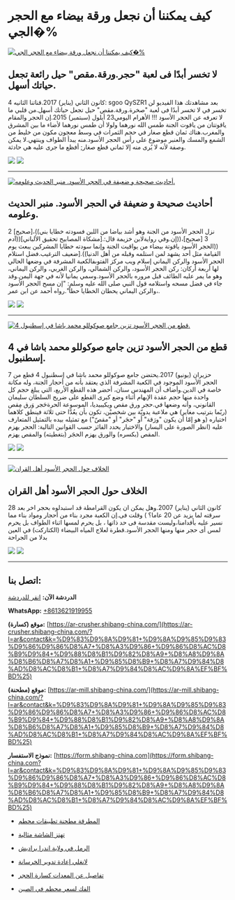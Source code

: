 # كيف يمكننا أن نجعل ورقة بيضاء مع الحجر الجي�%

<a href="https://swt.shibang-china.com/?l=ar&img&k=%D9%83%D9%8A%D9%81+%D9%8A%D9%85%D9%83%D9%86%D9%86%D8%A7+%D8%A3%D9%86+%D9%86%D8%AC%D8%B9%D9%84+%D9%88%D8%B1%D9%82%D8%A9+%D8%A8%D9%8A%D8%B6%D8%A7%D8%A1+%D9%85%D8%B9+%D8%A7%D9%84%D8%AD%D8%AC%D8%B1+%D8%A7%D9%84%D8%AC%D9%8A%EF%BF%BD%25" target="_blank">![كيف يمكننا أن نجعل ورقة بيضاء مع الحجر الجي�%](http://static.shibang-china.com/all-800x300/336.jpg)</a>

## لا تخسر أبدًا فى لعبة &quot;حجر.ورقة.مقص&quot; حيل رائعة تجعل حياتك أسهل.
4 كانون الثاني (يناير) 2017.قناتنا الثانيه: sgoo QySZR1 بعد مشاهدتك هذا الفيديو لن تخسر في لا تخسر أبدًا فى لعبة &quot;صخرة.ورقة.مقص&quot; حيل تجعل حياتك أسهل.من قلبي ما لا تعرفه عن الحجر الأسود !!! الأهرام اليومي23 أيلول (سبتمبر) 2015.إن الحجر والمقام ياقوتتان من ياقوت الجنة طمس الله نورهما ولوﻻ أن طمس نورهما لأضاء ما بين المشرق والمغرب.هناك ثمان قطع صغار في حجم الثمرات في وسط معجون مكون من خليط من الشمع والمسك والعنبر موضوع على رأس الحجر اﻷسود.منه يبدأ الطواف وينتهي.ﻻ يمكن وصفة لأنه ﻻ يُرى منه إﻻ ثماني قطع صغار; أفظع ما جرى عليه هي حادثة.


<a href="https://whatsapp.shibangsoft.com/WhatsApp.php" target="_blank" title="WhatsApp">![](http://static.shibang-china.com/icon/whatsapp.png)</a> <a href="https://swt.shibang-china.com/?l=ar&icon&k=%D9%83%D9%8A%D9%81+%D9%8A%D9%85%D9%83%D9%86%D9%86%D8%A7+%D8%A3%D9%86+%D9%86%D8%AC%D8%B9%D9%84+%D9%88%D8%B1%D9%82%D8%A9+%D8%A8%D9%8A%D8%B6%D8%A7%D8%A1+%D9%85%D8%B9+%D8%A7%D9%84%D8%AD%D8%AC%D8%B1+%D8%A7%D9%84%D8%AC%D9%8A%EF%BF%BD%25" target="_blank">![](http://static.shibang-china.com/icon/chat-ar.png)</a>

---

<a href="https://swt.shibang-china.com/?l=ar&img&k=%D9%83%D9%8A%D9%81+%D9%8A%D9%85%D9%83%D9%86%D9%86%D8%A7+%D8%A3%D9%86+%D9%86%D8%AC%D8%B9%D9%84+%D9%88%D8%B1%D9%82%D8%A9+%D8%A8%D9%8A%D8%B6%D8%A7%D8%A1+%D9%85%D8%B9+%D8%A7%D9%84%D8%AD%D8%AC%D8%B1+%D8%A7%D9%84%D8%AC%D9%8A%EF%BF%BD%25" target="_blank">![أحاديث صحيحة و ضعيفة في الحجر الأسود. منبر الحديث وعلومه.](http://static.shibang-china.com/all-800x300/369.jpg)</a>

## أحاديث صحيحة و ضعيفة في الحجر الأسود. منبر الحديث وعلومه.
2 [صحيح]،((نزل الحجر الأسود من الجنة وهو أشد بياضا من اللبن فسودته خطايا بني آدم))[مشكاة المصابيح تحقيق الألباني].3 [صحيح]،((إن.وفي روايةلابن خزيمة قال: ((الحجر الأسود ياقوتة بيضاء من يواقيت الجنة وإنما سودته خطايا المشركين يبعث يوم القيامة مثل أحد يشهد لمن استلمه وقبله من أهل الدنيا)).[ضعيف الترغيب.فضل استلام الحجر الأسود والركن اليماني إسلام ويب مركز الفتوىفالكعبة المشرفة في وضعها الحالي لها أربعة أركان: ركن الحجر الأسود، والركن الشمالي، والركن الغربي، والركن اليماني، وهو ما يمر عليه الطائف قبل مروره بالحجر الأسود.وسمي يمانيا لأنه في جهة اليمن.وقد جاء في فضل مسحه واستلامه قول النبي صلى الله عليه وسلم: &quot;إن مسح الحجر الأسود والركن اليماني يحطان الخطايا حطاً&quot;.رواه أحمد عن ابن عمر،.


<a href="https://whatsapp.shibangsoft.com/WhatsApp.php" target="_blank" title="WhatsApp">![](http://static.shibang-china.com/icon/whatsapp.png)</a> <a href="https://swt.shibang-china.com/?l=ar&icon&k=%D9%83%D9%8A%D9%81+%D9%8A%D9%85%D9%83%D9%86%D9%86%D8%A7+%D8%A3%D9%86+%D9%86%D8%AC%D8%B9%D9%84+%D9%88%D8%B1%D9%82%D8%A9+%D8%A8%D9%8A%D8%B6%D8%A7%D8%A1+%D9%85%D8%B9+%D8%A7%D9%84%D8%AD%D8%AC%D8%B1+%D8%A7%D9%84%D8%AC%D9%8A%EF%BF%BD%25" target="_blank">![](http://static.shibang-china.com/icon/chat-ar.png)</a>

---

<a href="https://swt.shibang-china.com/?l=ar&img&k=%D9%83%D9%8A%D9%81+%D9%8A%D9%85%D9%83%D9%86%D9%86%D8%A7+%D8%A3%D9%86+%D9%86%D8%AC%D8%B9%D9%84+%D9%88%D8%B1%D9%82%D8%A9+%D8%A8%D9%8A%D8%B6%D8%A7%D8%A1+%D9%85%D8%B9+%D8%A7%D9%84%D8%AD%D8%AC%D8%B1+%D8%A7%D9%84%D8%AC%D9%8A%EF%BF%BD%25" target="_blank">![4 قطع من الحجر الأسود تزين جامع صوكوللو محمد باشا في إسطنبول.](http://static.shibang-china.com/all-800x300/1428.jpg)</a>

## 4 قطع من الحجر الأسود تزين جامع صوكوللو محمد باشا في إسطنبول.
7 حزيران (يونيو) 2017.يحتضن جامع صوكوللو محمد باشا في إسطنبول 4 قطع من الحجر الأسود الموجود في الكعبة المشرفة الذي يعتقد بأنه من أحجار الجنة، وله مكانة خاصة في الدين.وأضاف أن المهندس سنان، أحضر هذه القطع الأربع، التي يبلغ حجم كل واحدة منها حجم عقدة الإبهام أثناء وضع كبرى القطع على ضريح السلطان سليمان القانوني، وأنه وضعها في.حجر ورق مقص ويكيبيديا، الموسوعة الحرةحَجر وَرق مِقص (ربّما بترتيب مغاير) هي ملاعبة يدويّة بين شخصيْن، تكون بأن يعُدَّا حتى ثلاثة فينطق كلاهما اختياره (و هو إمّا أن يكون &quot;ورَقة&quot; أو &quot;حجَر&quot; أو &quot;مقصّ&quot;) مع تمثيله بيده بالتمثيل المتعارف عليه (انظر الصورة على اليسار) والاختيار يحدد الفائز حسب القوانين التالية: الحجر يهزم المقص (بكسره) والورق يهزم الحجَر (بتغطيته) والمقص يهزم.


<a href="https://whatsapp.shibangsoft.com/WhatsApp.php" target="_blank" title="WhatsApp">![](http://static.shibang-china.com/icon/whatsapp.png)</a> <a href="https://swt.shibang-china.com/?l=ar&icon&k=%D9%83%D9%8A%D9%81+%D9%8A%D9%85%D9%83%D9%86%D9%86%D8%A7+%D8%A3%D9%86+%D9%86%D8%AC%D8%B9%D9%84+%D9%88%D8%B1%D9%82%D8%A9+%D8%A8%D9%8A%D8%B6%D8%A7%D8%A1+%D9%85%D8%B9+%D8%A7%D9%84%D8%AD%D8%AC%D8%B1+%D8%A7%D9%84%D8%AC%D9%8A%EF%BF%BD%25" target="_blank">![](http://static.shibang-china.com/icon/chat-ar.png)</a>

---

<a href="https://swt.shibang-china.com/?l=ar&img&k=%D9%83%D9%8A%D9%81+%D9%8A%D9%85%D9%83%D9%86%D9%86%D8%A7+%D8%A3%D9%86+%D9%86%D8%AC%D8%B9%D9%84+%D9%88%D8%B1%D9%82%D8%A9+%D8%A8%D9%8A%D8%B6%D8%A7%D8%A1+%D9%85%D8%B9+%D8%A7%D9%84%D8%AD%D8%AC%D8%B1+%D8%A7%D9%84%D8%AC%D9%8A%EF%BF%BD%25" target="_blank">![الخلاف حول الحجر الأسود أهل القران](http://static.shibang-china.com/all-800x300/826.jpg)</a>

## الخلاف حول الحجر الأسود أهل القران
28 كانون الثاني (يناير) 2007.وهل يمكن ان يكون القرامطة قد استبدلوه بحجر اخر بعد سرقته لما يزيد عن 20 عاما؟ ) وقلت فى.إن الكعبة مجرد بناء من أحجار ومواد بناء مما نسير عليه بأقدامنا،وليست مقدسة فى حد ذاتها ، بل يحرم لمسها اثناء الطواف بل يحرم لمس أى حجر منها ومنها الحجر الأسود.قطرة لعلاج المياه البيضاء (الكتاركت) في العين بدلا من الجراحة

<a href="https://whatsapp.shibangsoft.com/WhatsApp.php" target="_blank" title="WhatsApp">![](http://static.shibang-china.com/icon/whatsapp.png)</a> <a href="https://swt.shibang-china.com/?l=ar&icon&k=%D9%83%D9%8A%D9%81+%D9%8A%D9%85%D9%83%D9%86%D9%86%D8%A7+%D8%A3%D9%86+%D9%86%D8%AC%D8%B9%D9%84+%D9%88%D8%B1%D9%82%D8%A9+%D8%A8%D9%8A%D8%B6%D8%A7%D8%A1+%D9%85%D8%B9+%D8%A7%D9%84%D8%AD%D8%AC%D8%B1+%D8%A7%D9%84%D8%AC%D9%8A%EF%BF%BD%25" target="_blank">![](http://static.shibang-china.com/icon/chat-ar.png)</a>

---
## اتصل بنا:

**الدردشة الآن:** [انقر للدردشة](https://swt.shibang-china.com?l=ar&contact&k=%D9%83%D9%8A%D9%81+%D9%8A%D9%85%D9%83%D9%86%D9%86%D8%A7+%D8%A3%D9%86+%D9%86%D8%AC%D8%B9%D9%84+%D9%88%D8%B1%D9%82%D8%A9+%D8%A8%D9%8A%D8%B6%D8%A7%D8%A1+%D9%85%D8%B9+%D8%A7%D9%84%D8%AD%D8%AC%D8%B1+%D8%A7%D9%84%D8%AC%D9%8A%EF%BF%BD%25)

**WhatsApp:**  [+8613621919955](https://whatsapp.shibangsoft.com/WhatsApp.php)

**موقع (كسارة):** [https://ar-crusher.shibang-china.com/](https://ar-crusher.shibang-china.com/?l=ar&contact&k=%D9%83%D9%8A%D9%81+%D9%8A%D9%85%D9%83%D9%86%D9%86%D8%A7+%D8%A3%D9%86+%D9%86%D8%AC%D8%B9%D9%84+%D9%88%D8%B1%D9%82%D8%A9+%D8%A8%D9%8A%D8%B6%D8%A7%D8%A1+%D9%85%D8%B9+%D8%A7%D9%84%D8%AD%D8%AC%D8%B1+%D8%A7%D9%84%D8%AC%D9%8A%EF%BF%BD%25)

**موقع (مطحنة):** [https://ar-mill.shibang-china.com/](https://ar-mill.shibang-china.com/?l=ar&contact&k=%D9%83%D9%8A%D9%81+%D9%8A%D9%85%D9%83%D9%86%D9%86%D8%A7+%D8%A3%D9%86+%D9%86%D8%AC%D8%B9%D9%84+%D9%88%D8%B1%D9%82%D8%A9+%D8%A8%D9%8A%D8%B6%D8%A7%D8%A1+%D9%85%D8%B9+%D8%A7%D9%84%D8%AD%D8%AC%D8%B1+%D8%A7%D9%84%D8%AC%D9%8A%EF%BF%BD%25)

**نموذج الاستفسار:** [https://form.shibang-china.com](https://form.shibang-china.com?l=ar&contact&k=%D9%83%D9%8A%D9%81+%D9%8A%D9%85%D9%83%D9%86%D9%86%D8%A7+%D8%A3%D9%86+%D9%86%D8%AC%D8%B9%D9%84+%D9%88%D8%B1%D9%82%D8%A9+%D8%A8%D9%8A%D8%B6%D8%A7%D8%A1+%D9%85%D8%B9+%D8%A7%D9%84%D8%AD%D8%AC%D8%B1+%D8%A7%D9%84%D8%AC%D9%8A%EF%BF%BD%25)

* [المطرقة مطحنة تطبيقات محطم](../30/%D8%A7%D9%84%D9%85%D8%B7%D8%B1%D9%82%D8%A9%20%D9%85%D8%B7%D8%AD%D9%86%D8%A9%20%D8%AA%D8%B7%D8%A8%D9%8A%D9%82%D8%A7%D8%AA%20%D9%85%D8%AD%D8%B7%D9%85.md)

* [تهتز الشاشة مثالية](../26/%D8%AA%D9%87%D8%AA%D8%B2%20%D8%A7%D9%84%D8%B4%D8%A7%D8%B4%D8%A9%20%D9%85%D8%AB%D8%A7%D9%84%D9%8A%D8%A9.md)

* [الرمل في ولاية اندرا براديش](../27/%D8%A7%D9%84%D8%B1%D9%85%D9%84%20%D9%81%D9%8A%20%D9%88%D9%84%D8%A7%D9%8A%D8%A9%20%D8%A7%D9%86%D8%AF%D8%B1%D8%A7%20%D8%A8%D8%B1%D8%A7%D8%AF%D9%8A%D8%B4.md)

* [لانغلي إعادة تدوير الخرسانة](../30/%D9%84%D8%A7%D9%86%D8%BA%D9%84%D9%8A%20%D8%A5%D8%B9%D8%A7%D8%AF%D8%A9%20%D8%AA%D8%AF%D9%88%D9%8A%D8%B1%20%D8%A7%D9%84%D8%AE%D8%B1%D8%B3%D8%A7%D9%86%D8%A9.md)

* [تفاصيل عن المعدات كسارة الحجر](../26/%D8%AA%D9%81%D8%A7%D8%B5%D9%8A%D9%84%20%D8%B9%D9%86%20%D8%A7%D9%84%D9%85%D8%B9%D8%AF%D8%A7%D8%AA%20%D9%83%D8%B3%D8%A7%D8%B1%D8%A9%20%D8%A7%D9%84%D8%AD%D8%AC%D8%B1.md)

* [الفك لسعر محطم في الصين](../30/%D8%A7%D9%84%D9%81%D9%83%20%D9%84%D8%B3%D8%B9%D8%B1%20%D9%85%D8%AD%D8%B7%D9%85%20%D9%81%D9%8A%20%D8%A7%D9%84%D8%B5%D9%8A%D9%86.md)